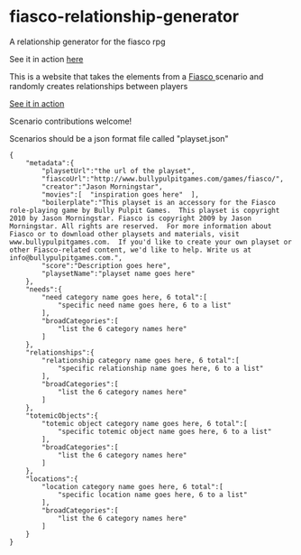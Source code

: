 # fiasco-relationship-generator
A relationship generator for the fiasco rpg

See it in action [here](http://monknomo.github.io/fiasco-relationship-generator/)

This is a website that takes the elements from a [Fiasco ](http://www.bullypulpitgames.com/games/fiasco/) scenario and randomly creates relationships between players

[See it in action](https://monknomo.neocities.org/fiasco-relationship-generator/index.html)

Scenario contributions welcome!

Scenarios should be a json format file called "playset.json"

    {  
        "metadata":{  
            "playsetUrl":"the url of the playset",
            "fiascoUrl":"http://www.bullypulpitgames.com/games/fiasco/",
            "creator":"Jason Morningstar",
            "movies":[  "inspiration goes here"  ],
            "boilerplate":"This playset is an accessory for the Fiasco role-playing game by Bully Pulpit Games.  This playset is copyright 2010 by Jason Morningstar. Fiasco is copyright 2009 by Jason Morningstar. All rights are reserved.  For more information about Fiasco or to download other playsets and materials, visit www.bullypulpitgames.com.  If you'd like to create your own playset or other Fiasco-related content, we'd like to help. Write us at info@bullypulpitgames.com.",
            "score":"Description goes here",
            "playsetName":"playset name goes here"
        },
        "needs":{  
            "need category name goes here, 6 total":[  
                "specific need name goes here, 6 to a list"
            ],
            "broadCategories":[  
                "list the 6 category names here"
            ]
        },
        "relationships":{  
            "relationship category name goes here, 6 total":[  
                "specific relationship name goes here, 6 to a list"
            ],
            "broadCategories":[  
                "list the 6 category names here"
            ]
        },
        "totemicObjects":{ 
            "totemic object category name goes here, 6 total":[  
                "specific totemic object name goes here, 6 to a list"
            ],
            "broadCategories":[  
                "list the 6 category names here"
            ]    
        },
        "locations":{  
            "location category name goes here, 6 total":[  
                "specific location name goes here, 6 to a list"
            ],
            "broadCategories":[  
                "list the 6 category names here"
            ] 
        }
    }


